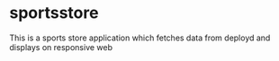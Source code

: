 # sportsstore
This is a sports store application which fetches data from deployd and displays on responsive web
